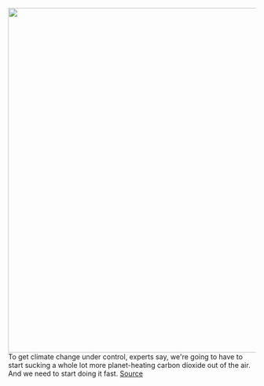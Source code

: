 <img src='https://cdn.vox-cdn.com/thumbor/e5oUP9jhezlmLvUOkvwTvQ30tgw=/0x0:2040x1360/1200x800/filters:focal(857x517:1183x843)/cdn.vox-cdn.com/uploads/chorus_image/image/70722642/GettyImages_1186605531.0.jpeg' width='700px' /><br/>
To get climate change under control, experts say, we're going to have to start sucking a whole lot more planet-heating carbon dioxide out of the air. And we need to start doing it fast.
<a href='https://www.theverge.com/2022/4/7/23013822/carbon-dioxide-removal-direct-air-capture-climate-change'> Source <a/>